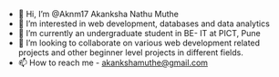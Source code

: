 - 👋 Hi, I’m @Aknm17 Akanksha Nathu Muthe
- 👀 I’m interested in web development, databases and data analytics
- 🌱 I’m currently an undergraduate student in BE- IT at PICT, Pune
- 💞️ I’m looking to collaborate on various web development related projects and other beginner level projects in different fields.
- 📫 How to reach me - akankshamuthe@gmail.com

<!---
Aknm17/Aknm17 is a ✨ special ✨ repository because its `README.md` (this file) appears on your GitHub profile.
You can click the Preview link to take a look at your changes.
--->
